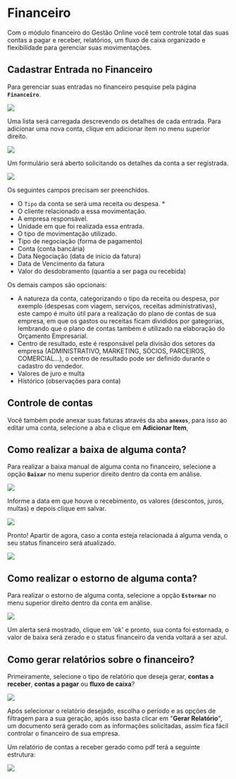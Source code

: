 # Financeiro

Com o módulo financeiro do Gestão Online você tem controle total das suas contas a pagar e receber, relatórios, um fluxo de caixa organizado e flexibilidade para gerenciar suas movimentações.

## Cadastrar Entrada no Financeiro

Para gerenciar suas entradas no financeiro pesquise pela página **`Financeiro`**.

![](/ERP/assets/manuais_de_uso/financeiro/1_financeiro.png)

Uma lista será carregada descrevendo os detalhes de cada entrada. Para adicionar uma nova conta, clique em adicionar item no menu superior direito.

![](/ERP/assets/manuais_de_uso/financeiro/2_financeiro.png)

Um formulário será aberto solicitando os detalhes da conta a ser registrada.

![](/ERP/assets/manuais_de_uso/financeiro/3_financeiro.png)

Os seguintes campos precisam ser preenchidos.

* O `Tipo` da conta se será uma receita ou despesa. *
* O cliente relacionado a essa movimentação.
* A empresa responsável.
* Unidade em que foi realizada essa entrada.
* O tipo de movimentação utilizado.
* Tipo de negociação (forma de pagamento)
* Conta (conta bancária)
* Data Negociação (data de início da fatura)
* Data de Vencimento da fatura
* Valor do desdobramento (quantia a ser paga ou recebida)

Os demais campos são opcionais:

* A natureza da conta, categorizando o tipo da receita ou despesa, por exemplo (despesas com viagem, serviços, receitas administrativas), este campo é muito útil para a realização do plano de contas de sua empresa, em que os gastos ou receitas ficam divididos por gategorias, lembrando que o plano de contas também é utilizado na elaboração do Orçamento Empresarial.
* Centro de resultado, este é responsável pela divisão dos setores da empresa (ADMINISTRATIVO, MARKETING, SÓCIOS, PARCEIROS, COMERCIAL...), o centro de resultado pode ser definido durante o cadastro do vendedor.
* Valores de juro e multa
* Histórico (observações para conta)

## Controle de contas

Você também pode anexar suas faturas através da aba **`anexos`**, para isso ao editar uma conta, selecione a aba e clique em **Adicionar Item**, 

## Como realizar a baixa de alguma conta?

Para realizar a baixa manual de alguma conta no financeiro, selecione a opção **`Baixar`** no menu superior direito dentro da conta em análise.

![](/ERP/assets/manuais_de_uso/financeiro/4_financeiro.png)

Informe a data em que houve o recebimento, os valores (descontos, juros, multas) e depois clique em salvar.

![](/ERP/assets/manuais_de_uso/financeiro/5_financeiro.png)

Pronto! Apartir de agora, caso a conta esteja relacionada á alguma venda, o seu status financeiro será atualizado.

![](/ERP/assets/manuais_de_uso/financeiro/6_financeiro.png)

## Como realizar o estorno de alguma conta?

Para realizar o estorno de alguma conta, selecione a opção **`Estornar`** no menu superior direito dentro da conta em análise.

![](/ERP/assets/manuais_de_uso/financeiro/7_financeiro.png)

Um alerta será mostrado, clique em 'ok' e pronto, sua conta foi estornada, o valor de baixa será zerado e o status financeiro da venda voltará a ser azul.

## Como gerar relatórios sobre o financeiro?

Primeiramente, selecione o tipo de relatório que deseja gerar, **contas a receber**, **contas a pagar** ou **fluxo de caixa**?

![](/ERP/assets/manuais_de_uso/financeiro/8_financeiro.png)

Após selecionar o relatório desejado, escolha o período e as opções de filtragem para a sua geração, após isso basta clicar em "**Gerar Relatório**", um documento será gerado com as informações solicitadas, assim fica fácil controlar o financeiro de sua empresa.

Um relatório de contas a receber gerado como pdf terá a seguinte estrutura:

![](/ERP/assets/manuais_de_uso/financeiro/9_financeiro.png)
